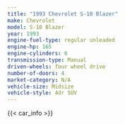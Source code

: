 ```yaml
---
title: "1993 Chevrolet S-10 Blazer"
make: Chevrolet
model: S-10 Blazer
year: 1993
engine-fuel-type: regular unleaded
engine-hp: 165
engine-cylinders: 6
transmission-type: Manual
driven-wheels: four wheel drive
number-of-doors: 4
market-category: N/A
vehicle-size: Midsize
vehicle-style: 4dr SUV
---
```


{{< car_info >}}
